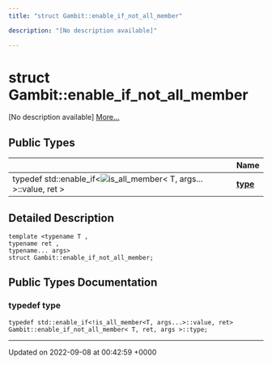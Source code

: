 ```yaml
---
title: "struct Gambit::enable_if_not_all_member"

description: "[No description available]"

---
```


# struct Gambit::enable_if_not_all_member



[No description available] [More...](#detailed-description)

## Public Types

|                | Name           |
| -------------- | -------------- |
| typedef std::enable_if<![is_all_member](/documentation/code/classes/structgambit_1_1is__all__member/)< T, args... >::value, ret > | **[type](/documentation/code/classes/structgambit_1_1enable__if__not__all__member/#typedef-type)**  |

## Detailed Description

```
template <typename T ,
typename ret ,
typename... args>
struct Gambit::enable_if_not_all_member;
```

## Public Types Documentation

### typedef type

```
typedef std::enable_if<!is_all_member<T, args...>::value, ret> Gambit::enable_if_not_all_member< T, ret, args >::type;
```


-------------------------------

Updated on 2022-09-08 at 00:42:59 +0000